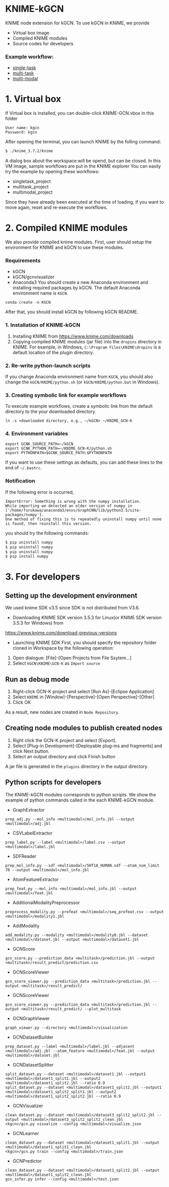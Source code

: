 # KNIME-kGCN

KNIME node extension for kGCN.
To use kGCN in KNIME, we provide 
- Virtual box image
- Compiled KNIME modules
- Source codes for developers

### Example workflow:
- [single-task](testdata/singletask/README.md)  
- [multi-task](testdata/multitask/README.md)  
- [multi-modal](testdata/multimodal/README.md)  


# 1. Virtual box

If Virtual box is installed, you can double-click KNIME-GCN.vbox in this folder

```
User name: kgcn
Password: kgcn
```

After opening the terminal,
you can launch KNIME by the folling command:
```bash
$ ./knime_3.7.2/knime
```

A dialog box about the workspace will be opend, but can be closed.
In this VM image, sample workflows are put in the KNIME explorer
You can easily try the example by opening these workflows:
- singletask_project
- multitask_project
- multimodal_project

Since they have already been executed at the time of loading, if you want to move again, reset and re-execute the workflows.

# 2. Compiled KNIME modules
We also provide compiled knime modules.
First, user should setup the environment for KNIME and kGCN to use these modules.

### Requirements

- kGCN
- kGCN/gcnvisualizer
- Anaconda3
You should create a new Anaconda environment and installing required packages by kGCN.
The default Anaconda environment name is `KGCN`.
```
conda create -n KGCN
```
After that, you should install kGCN by following kGCN README.


### 1. Installation of KNIME-kGCN

1. Installing KNIME from https://www.knime.com/downloads  
2. Copying compiled KNIME modules (jar file) into the `dropins` directory in KNIME.
For example, in Windows, `C:\Program Files\KNIME\dropins` is a default location of the plugin directory.  

### 2. Re-write python-launch scripts
If you change Anaconda environment name from `KGCN`,
you should also change the `kGCN/KNIME/python.sh` (or `kGCN/KNIME/python.bat` in Windows).

### 3. Creating symbolic link for example workflows
To execute example workflows, 
create a symbolic link from the default directory to the your downloaded directory.
```
ln -s <downloaded directory, e.g., ~/kGCN> ~/KNIME_GCN-K
```

### 4. Environment variables

```
export GCNK_SOURCE_PATH=~/kGCN
export GCNK_PYTHON_PATH=~/KNIME_GCN-K/python.sh
export PYTHONPATH=$GCNK_SOURCE_PATH:$PYTHONPATH
```
If you want to use these settings as defaults,
you can add these lines to the end of `~/.bashrc`.

### Notification

If the following error is occurred, 
```
ImportError: Something is wrong with the numpy installation. 
While importing we detected an older version of numpy in ['/home/furukawa/anaconda3/envs/GraphCNN/lib/python3.5/site-packages/numpy']. 
One method of fixing this is to repeatedly uninstall numpy until none is found, then reinstall this version.
```
you should try the following commands:
```bash
$ pip uninstall numpy
$ pip uninstall numpy
$ pip uninstall numpy
$ pip install numpy
```

# 3. For developers
## Setting up the development environment

We used knime SDK v3.5 since SDK is not distributed from V3.6.
- Downloading KNIME SDK version 3.5.3 for Linux(or KNIME SDK version 3.5.3 for Windows) from 

https://www.knime.com/download-previous-versions  

- Launching KNIME SDK
First, you should specify the repository folder cloned in Workspace by the following operation:

1. Open dialogue:  [File]-[Open Projects from File Ssytem...]  
2. Select  `kGCN\KNIME\GCN-K`  as `Import source`

## Run as debug mode

1. Right-click GCN-K project and select [Run As]-[Eclipse Application]  
2. Select `KNIME` in [Window]-[Perspective]-[Open Perspective]-[Other]  
3. Click OK  

As a result, new nodes are created in `Node Repository`.

## Creating node modules to publish created nodes

1. Right click the GCN-K project and select [Export].
2. Select [Plug-in Development]-[Deployable plug-ins and fragments] and click Next button.
3. Select an output directory and click Finish button

A jar file is generated in the `plugins` directory in the output directory.


## Python scripts for developers
The KNIME-kGCN modules corresponds to python scripts.
We show the example of python commands called in the each KNIME-kGCN module.

- GraphExtractor
```
prep_adj.py --mol_info <multimodal>/mol_info.jbl --output <multimodal>/adj.jbl
```

- CSVLabelExtractor
```
prep_label.py --label <multimodal>/label.csv --output <multimodal>/label.jbl
```

- SDFReader
```
prep_mol_info.py --sdf <multimodal>/5HT1A_HUMAN.sdf --atom_num_limit 70 --output <multimodal>/mol_info.jbl
```

- AtomFeatureExtractor
```
prep_feat.py --mol_info <multimodal>/mol_info.jbl --output <multimodal>/feat.jbl
```

- AdditionalModalityPreprocessor
```
preprocess_modality.py --profeat <multimodal>/seq_profeat.csv --output <multimodal>/modality1.jbl
```

- AddModality
```
add_modality.py --modality <multimodal>/modality0.jbl --dataset <multimodal>/dataset.jbl --output <multimodal>/dataset1.jbl
```

- GCNScore
```
gcn_score.py --prediction_data <multitask>/prediction.jbl --output <multitask>/result_predict/prediction.csv
```

- GCNScoreViewer
```
gcn_score_viewer.py --prediction_data <multitask>/prediction.jbl --output <multitask>/result_predict/
```

- GCNScoreViewer
```
gcn_score_viewer.py --prediction_data <multitask>/prediction.jbl --output <multitask>/result_predict/ --plot_multitask
```

- GCNGraphViewer
```
graph_viewer.py --directory <multimodal>/visualization
```

- GCNDatasetBuilder
```
prep_dataset.py --label <multimodal>/label.jbl --adjacent <multimodal>/adj.jbl --atom_feature <multimodal>/feat.jbl --output <multimodal>/dataset.jbl
```

- GCNDatasetSplitter
```
split_dataset.py --dataset <multimodal>/dataset1.jbl --output1 <multimodal>/dataset1_split1.jbl --output2 <multimodal>/dataset1_split2.jbl --ratio 0.9
split_dataset.py --dataset <multimodal>/dataset1_split2.jbl --output1 <multimodal>/dataset1_split2_split1.jbl --output2 <multimodal>/dataset1_split2_split2.jbl --ratio 0.9
```
- GCNVisualizer
```
clean_dataset.py --dataset <multimodal>/dataset3_split2_split2.jbl --output <multimodal>/dataset3_split2_split2_clean.jbl
<kgcn>/gcn.py visualize --config <multimodal>/visualize.json
```

- GCNLearner
```
clean_dataset.py --dataset <multimodal>/dataset1_split1.jbl --output <multimodal>/dataset1_split1_clean.jbl
<kgcn>/gcn.py train --config <multimodal>/train.json
```

- GCNPredictor
```
clean_dataset.py --dataset <multimodal>/dataset1_split2.jbl --output <multimodal>/dataset1_split2_clean.jbl
gcn_infer.py infer --config <multimodal>/test.json
```

